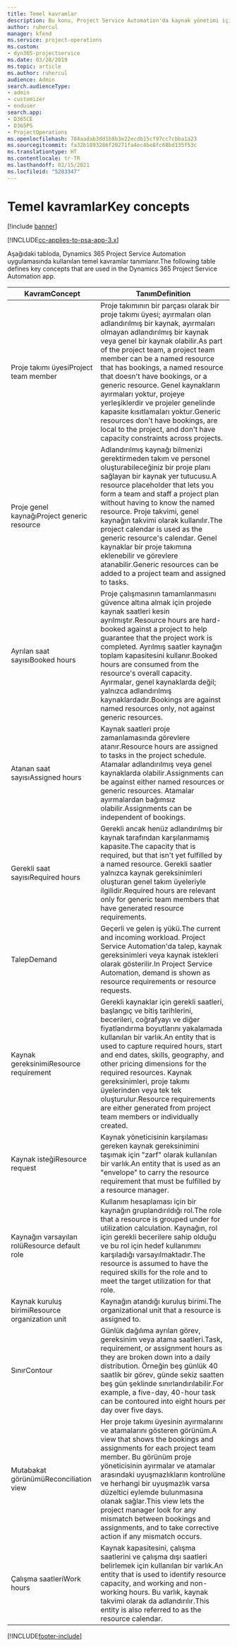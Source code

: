 ```yaml
---
title: Temel kavramlar
description: Bu konu, Project Service Automation'da kaynak yönetimi için temel kavramlar hakkında bilgi sağlar.
author: ruhercul
manager: kfend
ms.service: project-operations
ms.custom:
- dyn365-projectservice
ms.date: 03/28/2019
ms.topic: article
ms.author: ruhercul
audience: Admin
search.audienceType:
- admin
- customizer
- enduser
search.app:
- D365CE
- D365PS
- ProjectOperations
ms.openlocfilehash: 704aadab3dd1b8b3e22ecdb15cf97cc7cbba1a23
ms.sourcegitcommit: fa32b1893286f20271fa4ec4be8fc68bd135f53c
ms.translationtype: HT
ms.contentlocale: tr-TR
ms.lasthandoff: 02/15/2021
ms.locfileid: "5283347"
---
```

# <a name="key-concepts"></a><span data-ttu-id="1086f-103">Temel kavramlar</span><span class="sxs-lookup"><span data-stu-id="1086f-103">Key concepts</span></span>

[!include [banner](../includes/psa-now-project-operations.md)]

[!INCLUDE[cc-applies-to-psa-app-3.x](../includes/cc-applies-to-psa-app-3x.md)]

<span data-ttu-id="1086f-104">Aşağıdaki tabloda, Dynamics 365 Project Service Automation uygulamasında kullanılan temel kavramlar tanımlanır.</span><span class="sxs-lookup"><span data-stu-id="1086f-104">The following table defines key concepts that are used in the Dynamics 365 Project Service Automation app.</span></span>

| <span data-ttu-id="1086f-105">Kavram</span><span class="sxs-lookup"><span data-stu-id="1086f-105">Concept</span></span>                    | <span data-ttu-id="1086f-106">Tanım</span><span class="sxs-lookup"><span data-stu-id="1086f-106">Definition</span></span> |
|----------------------------|------------|
| <span data-ttu-id="1086f-107">Proje takımı üyesi</span><span class="sxs-lookup"><span data-stu-id="1086f-107">Project team member</span></span>        | <span data-ttu-id="1086f-108">Proje takımının bir parçası olarak bir proje takımı üyesi; ayırmaları olan adlandırılmış bir kaynak, ayırmaları olmayan adlandırılmış bir kaynak veya genel bir kaynak olabilir.</span><span class="sxs-lookup"><span data-stu-id="1086f-108">As part of the project team, a project team member can be a named resource that has bookings, a named resource that doesn't have bookings, or a generic resource.</span></span> <span data-ttu-id="1086f-109">Genel kaynakların ayırmaları yoktur, projeye yerleşiklerdir ve projeler genelinde kapasite kısıtlamaları yoktur.</span><span class="sxs-lookup"><span data-stu-id="1086f-109">Generic resources don't have bookings, are local to the project, and don't have capacity constraints across projects.</span></span> |
| <span data-ttu-id="1086f-110">Proje genel kaynağı</span><span class="sxs-lookup"><span data-stu-id="1086f-110">Project generic resource</span></span>   | <span data-ttu-id="1086f-111">Adlandırılmış kaynağı bilmenizi gerektirmeden takım ve personel oluşturabileceğiniz bir proje planı sağlayan bir kaynak yer tutucusu.</span><span class="sxs-lookup"><span data-stu-id="1086f-111">A resource placeholder that lets you form a team and staff a project plan without having to know the named resource.</span></span> <span data-ttu-id="1086f-112">Proje takvimi, genel kaynağın takvimi olarak kullanılır.</span><span class="sxs-lookup"><span data-stu-id="1086f-112">The project calendar is used as the generic resource's calendar.</span></span> <span data-ttu-id="1086f-113">Genel kaynaklar bir proje takımına eklenebilir ve görevlere atanabilir.</span><span class="sxs-lookup"><span data-stu-id="1086f-113">Generic resources can be added to a project team and assigned to tasks.</span></span> |
| <span data-ttu-id="1086f-114">Ayrılan saat sayısı</span><span class="sxs-lookup"><span data-stu-id="1086f-114">Booked hours</span></span>               | <span data-ttu-id="1086f-115">Proje çalışmasının tamamlanmasını güvence altına almak için projede kaynak saatleri kesin ayrılmıştır.</span><span class="sxs-lookup"><span data-stu-id="1086f-115">Resource hours are hard-booked against a project to help guarantee that the project work is completed.</span></span> <span data-ttu-id="1086f-116">Ayrılmış saatler kaynağın toplam kapasitesini kullanır.</span><span class="sxs-lookup"><span data-stu-id="1086f-116">Booked hours are consumed from the resource's overall capacity.</span></span> <span data-ttu-id="1086f-117">Ayırmalar, genel kaynaklarda değil; yalnızca adlandırılmış kaynaklardadır.</span><span class="sxs-lookup"><span data-stu-id="1086f-117">Bookings are against named resources only, not against generic resources.</span></span> |
| <span data-ttu-id="1086f-118">Atanan saat sayısı</span><span class="sxs-lookup"><span data-stu-id="1086f-118">Assigned hours</span></span>             | <span data-ttu-id="1086f-119">Kaynak saatleri proje zamanlamasında görevlere atanır.</span><span class="sxs-lookup"><span data-stu-id="1086f-119">Resource hours are assigned to tasks in the project schedule.</span></span> <span data-ttu-id="1086f-120">Atamalar adlandırılmış veya genel kaynaklarda olabilir.</span><span class="sxs-lookup"><span data-stu-id="1086f-120">Assignments can be against either named resources or generic resources.</span></span> <span data-ttu-id="1086f-121">Atamalar ayırmalardan bağımsız olabilir.</span><span class="sxs-lookup"><span data-stu-id="1086f-121">Assignments can be independent of bookings.</span></span> |
| <span data-ttu-id="1086f-122">Gerekli saat sayısı</span><span class="sxs-lookup"><span data-stu-id="1086f-122">Required hours</span></span>             | <span data-ttu-id="1086f-123">Gerekli ancak henüz adlandırılmış bir kaynak tarafından karşılanmamış kapasite.</span><span class="sxs-lookup"><span data-stu-id="1086f-123">The capacity that is required, but that isn't yet fulfilled by a named resource.</span></span> <span data-ttu-id="1086f-124">Gerekli saatler yalnızca kaynak gereksinimleri oluşturan genel takım üyeleriyle ilgilidir.</span><span class="sxs-lookup"><span data-stu-id="1086f-124">Required hours are relevant only for generic team members that have generated resource requirements.</span></span> |
| <span data-ttu-id="1086f-125">Talep</span><span class="sxs-lookup"><span data-stu-id="1086f-125">Demand</span></span>                     | <span data-ttu-id="1086f-126">Geçerli ve gelen iş yükü.</span><span class="sxs-lookup"><span data-stu-id="1086f-126">The current and incoming workload.</span></span> <span data-ttu-id="1086f-127">Project Service Automation'da talep, kaynak gereksinimleri veya kaynak istekleri olarak gösterilir.</span><span class="sxs-lookup"><span data-stu-id="1086f-127">In Project Service Automation, demand is shown as resource requirements or resource requests.</span></span> |
| <span data-ttu-id="1086f-128">Kaynak gereksinimi</span><span class="sxs-lookup"><span data-stu-id="1086f-128">Resource requirement</span></span>       | <span data-ttu-id="1086f-129">Gerekli kaynaklar için gerekli saatleri, başlangıç ve bitiş tarihlerini, becerileri, coğrafyayı ve diğer fiyatlandırma boyutlarını yakalamada kullanılan bir varlık.</span><span class="sxs-lookup"><span data-stu-id="1086f-129">An entity that is used to capture required hours, start and end dates, skills, geography, and other pricing dimensions for the required resources.</span></span> <span data-ttu-id="1086f-130">Kaynak gereksinimleri, proje takımı üyelerinden veya tek tek oluşturulur.</span><span class="sxs-lookup"><span data-stu-id="1086f-130">Resource requirements are either generated from project team members or individually created.</span></span> |
| <span data-ttu-id="1086f-131">Kaynak isteği</span><span class="sxs-lookup"><span data-stu-id="1086f-131">Resource request</span></span>           | <span data-ttu-id="1086f-132">Kaynak yöneticisinin karşılaması gereken kaynak gereksinimini taşımak için "zarf" olarak kullanılan bir varlık.</span><span class="sxs-lookup"><span data-stu-id="1086f-132">An entity that is used as an "envelope" to carry the resource requirement that must be fulfilled by a resource manager.</span></span> |
| <span data-ttu-id="1086f-133">Kaynağın varsayılan rolü</span><span class="sxs-lookup"><span data-stu-id="1086f-133">Resource default role</span></span>      | <span data-ttu-id="1086f-134">Kullanım hesaplaması için bir kaynağın gruplandırıldığı rol.</span><span class="sxs-lookup"><span data-stu-id="1086f-134">The role that a resource is grouped under for utilization calculation.</span></span> <span data-ttu-id="1086f-135">Kaynağın, rol için gerekli becerilere sahip olduğu ve bu rol için hedef kullanımını karşıladığı varsayılmaktadır.</span><span class="sxs-lookup"><span data-stu-id="1086f-135">The resource is assumed to have the required skills for the role and to meet the target utilization for that role.</span></span> |
| <span data-ttu-id="1086f-136">Kaynak kuruluş birimi</span><span class="sxs-lookup"><span data-stu-id="1086f-136">Resource organization unit</span></span> | <span data-ttu-id="1086f-137">Kaynağın atandığı kuruluş birimi.</span><span class="sxs-lookup"><span data-stu-id="1086f-137">The organizational unit that a resource is assigned to.</span></span> |
| <span data-ttu-id="1086f-138">Sınır</span><span class="sxs-lookup"><span data-stu-id="1086f-138">Contour</span></span>                    | <span data-ttu-id="1086f-139">Günlük dağılıma ayrılan görev, gereksinim veya atama saatleri.</span><span class="sxs-lookup"><span data-stu-id="1086f-139">Task, requirement, or assignment hours as they are broken down into a daily distribution.</span></span> <span data-ttu-id="1086f-140">Örneğin beş günlük 40 saatlik bir görev, günde sekiz saatten beş gün şeklinde sınırlandırılabilir.</span><span class="sxs-lookup"><span data-stu-id="1086f-140">For example, a five-day, 40-hour task can be contoured into eight hours per day over five days.</span></span> |
| <span data-ttu-id="1086f-141">Mutabakat görünümü</span><span class="sxs-lookup"><span data-stu-id="1086f-141">Reconciliation view</span></span>        | <span data-ttu-id="1086f-142">Her proje takımı üyesinin ayırmalarını ve atamalarını gösteren görünüm.</span><span class="sxs-lookup"><span data-stu-id="1086f-142">A view that shows the bookings and assignments for each project team member.</span></span> <span data-ttu-id="1086f-143">Bu görünüm proje yöneticisinin ayırmalar ve atamalar arasındaki uyuşmazlıkların kontrolüne ve herhangi bir uyuşmazlık varsa düzeltici eylemde bulunmasına olanak sağlar.</span><span class="sxs-lookup"><span data-stu-id="1086f-143">This view lets the project manager look for any mismatch between bookings and assignments, and to take corrective action if any mismatch occurs.</span></span> |
| <span data-ttu-id="1086f-144">Çalışma saatleri</span><span class="sxs-lookup"><span data-stu-id="1086f-144">Work hours</span></span>                 | <span data-ttu-id="1086f-145">Kaynak kapasitesini, çalışma saatlerini ve çalışma dışı saatleri belirlemek için kullanılan bir varlık.</span><span class="sxs-lookup"><span data-stu-id="1086f-145">An entity that is used to identify resource capacity, and working and non-working hours.</span></span> <span data-ttu-id="1086f-146">Bu varlık, kaynak takvimi olarak da adlandırılır.</span><span class="sxs-lookup"><span data-stu-id="1086f-146">This entity is also referred to as the resource calendar.</span></span> |


[!INCLUDE[footer-include](../includes/footer-banner.md)]